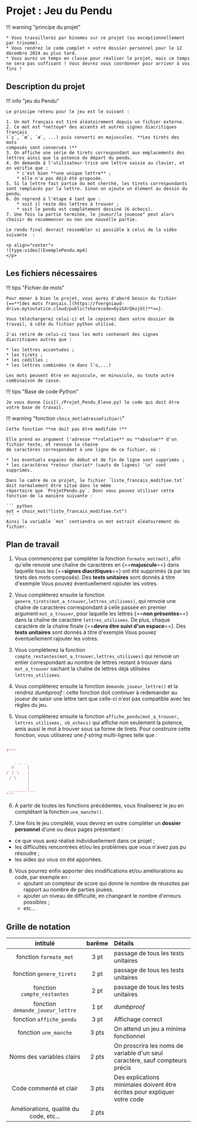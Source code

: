 # Projet : Jeu du Pendu

!!! warning "principe du projet"

	* Vous travaillerez par binomes sur ce projet (ou exceptionnellement par trinome).
	* Vous rendrez le code complet + votre dossier personnel pour le 12 décembre 2024 au plus tard.
	* Vous aurez un temps en classe pour réaliser le projet, mais ce temps  ne sera pas suffisant ! Vous devrez vous coordonner pour arriver à vos fins !
	
	


## Description du projet

!!! info "jeu du Pendu"

	Le principe retenu pour le jeu est le suivant :
	
	1. Un mot français est tiré aléatoirement depuis un fichier externe.
	2. Ce mot est *nettoyé* des accents et autres signes diacritiques français
	(`ç`, `œ`, `æ`, ...) puis converti en majuscules. **Les tirets des mots 
	composés sont conservés !**
	3. On affiche une série de tirets correspondant aux emplacements des lettres ainsi que la potence de départ du pendu.
	4. On demande à l'utilisateur·trice une lettre saisie au clavier, et on vérifie que : 
		* c'est bien **une unique lettre** ;
		* elle n'a pas déjà été proposée.
	5. Si la lettre fait partie du mot cherché, les tirets correspondants
	sont remplacés par la lettre. Sinon on ajoute un élément au dessin du pendu.
	6. On reprend à l'étape 4 tant que :
		* soit il reste des lettres à trouver ;
		* soit le pendu est complètement dessiné (6 échecs).
	7. Une fois la partie terminée, le joueur/la joueuse" peut alors choisir de recommencer ou non une nouvelle partie.
		
	Le rendu final devrait ressembler si possible à celui de la vidéo suivante  :
	
	<p align="center">
	![type:video](ExemplePendu.mp4)
	</p>

## Les fichiers nécessaires

!!! tips "Fichier de mots"

	Pour mener à bien le projet, vous aurez d'abord besoin du fichier
	{==**[des mots français.](https://fvergniaud-drive.mytoutatice.cloud/public?sharecode=6yiGXrQkojGt)**==}.
	
	Vous téléchargerez celui-ci et le copierez dans votre dossier de travail, à côté du fichier python utilisé.

	J'ai retiré de celui-ci tous les mots contenant des signes diacritiques autres que :

	* les lettres accentuées ;
	* les tirets ;
	* les cédilles ;
	* les lettres combinées (e dans l'o,...)

	Les mots peuvent être en majuscule, en minuscule, ou toute autre combinaison de casse.
	
!!! tips "Base de code Python"
	
	Je vous donne [ici](./Projet_Pendu_Eleve.py) le code qui doit être votre base de travail.
	

!!! warning "fonction `choix_mot(adresseFichier)`"

	Cette fonction **ne doit pas être modifiée !**
	
	Elle prend en argument l'adresse **relative** ou **absolue** d'un fichier texte, et renvoie la chaine
	de caractères correspondant à une ligne de ce fichier, où :
	
	* les éventuels espaces de début et de fin de ligne sont supprimés ;
	* les caractères *retour chariot* (sauts de lignes) `\n` sont supprimés.
		
	Dans le cadre de ce projet, le fichier `liste_francais_modifiee.txt` doit normalement être situé dans le même
	répertoire que `ProjetPendu.py`. Donc vous pouvez utiliser cette fonction de la manière suivante :
	
	``` python
	mot = choix_mot("liste_francais_modifiee.txt")
	```
	Ainsi la variable `mot` contiendra un mot extrait aléatoirement du fichier.

## Plan de travail

1. Vous commencerez par compléter la fonction `formate_mot(mot)`, afin qu'elle renvoie 
une chaîne de caractères en {==**majuscule**==} dans laquelle tous les {==**signes diacritiques**==} ont été
supprimés (à par les tirets des mots composés). Des **tests unitaires** sont donnés à titre d'exemple
Vous pouvez éventuellement rajouter les votres.

2. Vous complèterez ensuite la fonction `genere_tirets(mot_a_trouver,lettres_utilisees)`, qui 
renvoie une chaîne de caractères correspondant à celle passée en premier argument `mot_a_trouver`, pour laquelle
les lettres {==**non présentes**==} dans la chaîne de caractère `lettres_utilisees`.
De plus, chaque caractère de la chaîne finale {==**devra être suivi d'un espace**==}. Des **tests unitaires** sont donnés à titre d'exemple
Vous pouvez éventuellement rajouter les votres.

3. Vous complèterez la fonction `compte_restantes(mot_a_trouver,lettres_utilisees)` qui renvoie un entier
correspondant au nombre de lettres restant à trouver dans `mot_a_trouver`
sachant la chaîne de lettres déjà utilisées `lettres_utilisees`.

4. Vous complèterez ensuite la fonction `demande_joueur_lettre()` et la rendrez *dumbproof* : cette fonction doit 
continuer à redemander au joueur de saisir une lettre tant que celle-ci n'est pas compatible avec les règles du jeu.

5. Vous complèterez ensuite la fonction `affiche_pendu(mot_a_trouver, lettres_utilisees, nb_echecs)` qui affiche non seulement la potence, 
amis aussi le mot à trouver sous sa forme de tirets.
Pour construire cette fonction, vous utiliserez une *f-string* multi-lignes telle que :

``` python linenums="1"

f"""

   _ _ _
  o     |
/ | \   |
 / \    |
        |
 _______|__ 
"""
```
6. A partir de toutes les fonctions précédentes, vous finaliserez le jeu en
complétant la fonction `une_manche()`.

7. Une fois le jeu complété, vous devrez en outre compléter un **dossier personnel** d'une ou
 deux pages présentant : 
 * ce que vous avez réalisé individuellement dans ce projet ;
 * les difficultés rencontrées et/ou les problèmes que vous n'avez pas pu résoudre ;
 * les aides qui vous on été apportées.

8. Vous pourrez enfin apporter des modifications et/ou améliorations au code, par exemple en :
	* ajoutant un compteur de score qui donne le nombre de réussites par rapport au nombre de parties jouées.
	* ajouter un niveau de difficulté, en changeant le nombre d'erreurs possibles ;
	* etc...



## Grille de notation

| intitulé | barême | Détails |
| :---: | :---: | :--- |
| fonction `formate_mot` | 3 pt | passage de tous les tests unitaires |
| fonction `genere_tirets` | 2 pt | passage de tous les tests unitaires  |
| fonction `compte_restantes` | 2 pt | passage de tous les tests unitaires |
| fonction `demande_joueur_lettre` | 1 pt | *dumbproof* |
| fonction `affiche_pendu` | 3 pt | Affichage correct |
| fonction `une_manche` | 3 pts | On attend un jeu a minima fonctionnel |
| Noms des variables clairs | 2 pts | On proscrira les noms de variable d'un seul caractère, sauf compteurs précis |
| Code commenté et clair | 3 pts | Des explications minimales doivent être écrites pour expliquer votre code |
| Améliorations,   qualité du code, etc... | 2 pts | |
